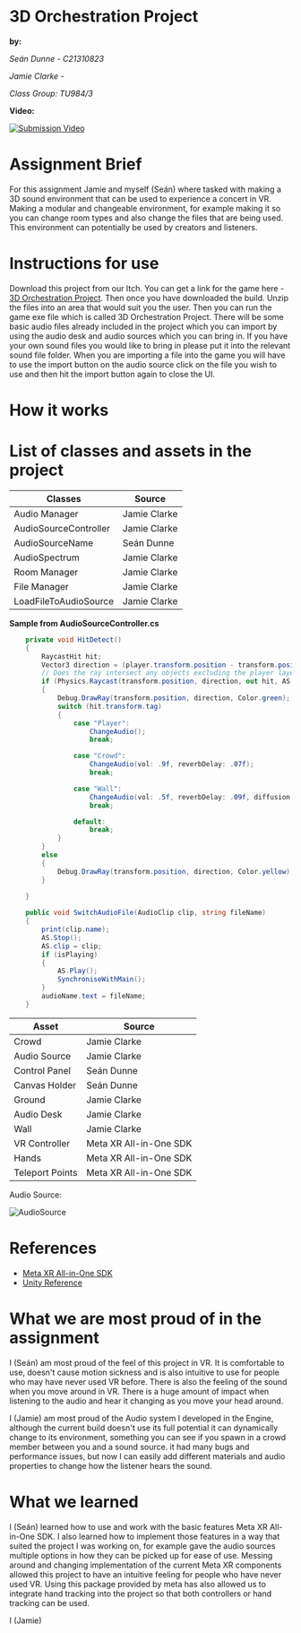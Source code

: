 # 3D Orchestration Project

**by:**

*Seán Dunne - C21310823*

*Jamie Clarke -*

*Class Group: TU984/3*

**Video:**

[![Submission Video](https://cdn12.picryl.com/photo/2016/12/31/sound-audio-waves-music-084515-1024.jpg)](https://www.youtube.com/watch?v=EF6ugf2otz8)

# Assignment Brief

For this assignment Jamie and myself (Seán) where tasked with making a 3D sound environment that can be used to experience a concert in VR. Making a modular and changeable environment, for example making it so you can change room types and also change the files that are being used. This environment can potentially be used by creators and listeners.

# Instructions for use

Download this project from our Itch. You can get a link for the game here - [3D Orchestration Project](https://youtu.be/qWNQUvIk954). Then once you have downloaded the build. Unzip the files into an area that would suit you the user. Then you can run the game exe file which is called 3D Orchestration Project. There will be some basic audio files already included in the project which you can import by using the audio desk and audio sources which you can bring in. If you have your own sound files you would like to bring in please put it into the relevant sound file folder. When you are importing a file into the game you will have to use the import button on the audio source click on the file you wish to use and then hit the import button again to close the UI.

# How it works



# List of classes and assets in the project

| Classes | Source |
|-----------|-----------|
| Audio Manager | Jamie Clarke |
| AudioSourceController  | Jamie Clarke |
| AudioSourceName | Seán Dunne |
| AudioSpectrum | Jamie Clarke |
| Room Manager  | Jamie Clarke |
| File Manager  | Jamie Clarke |
| LoadFileToAudioSource  | Jamie Clarke |

**Sample from AudioSourceController.cs**
``` C#
    private void HitDetect()
    {
        RaycastHit hit;
        Vector3 direction = (player.transform.position - transform.position).normalized;
        // Does the ray intersect any objects excluding the player layer
        if (Physics.Raycast(transform.position, direction, out hit, AS.maxDistance))
        {
            Debug.DrawRay(transform.position, direction, Color.green);
            switch (hit.transform.tag)
            {
                case "Player":
                    ChangeAudio();
                    break;

                case "Crowd":
                    ChangeAudio(vol: .9f, reverbDelay: .07f);
                    break;

                case "Wall":
                    ChangeAudio(vol: .5f, reverbDelay: .09f, diffusion: 50, decayHFRatio: 1);
                    break;

                default:
                    break;
            }
        }
        else
        {
            Debug.DrawRay(transform.position, direction, Color.yellow);
        }
        
    }

    public void SwitchAudioFile(AudioClip clip, string fileName)
    {
        print(clip.name);
        AS.Stop();
        AS.clip = clip;
        if (isPlaying)
        {
            AS.Play();
            SynchroniseWithMain();
        }
        audioName.text = fileName;
    }
```

| Asset| Source |
|-----------|-----------|
| Crowd  | Jamie Clarke  |
| Audio Source  | Jamie Clarke  |
| Control Panel | Seán Dunne |
| Canvas Holder | Seán Dunne |
| Ground | Jamie Clarke |
| Audio Desk | Jamie Clarke  |
| Wall  | Jamie Clarke  |
| VR Controller | Meta XR All-in-One SDK  |
| Hands | Meta XR All-in-One SDK |
| Teleport Points | Meta XR All-in-One SDK |


Audio Source:

![AudioSource](https://imgur.com/87o76yT.png)

# References

* [Meta XR All-in-One SDK](https://assetstore.unity.com/packages/tools/integration/meta-xr-all-in-one-sdk-269657)
* [Unity Reference](https://docs.unity3d.com/ScriptReference/)

# What we are most proud of in the assignment

I (Seán) am most proud of the feel of this project in VR. It is comfortable to use, doesn't cause motion sickness and is also intuitive to use for people who may have never used VR before. There is also the feeling of the sound when you move around in VR. There is a huge amount of impact when listening to the audio and hear it changing as you move your head around.

I (Jamie) am most proud of the Audio system I developed in the Engine, although the current build doesn't use its full potential it can dynamically change to its environment, something you can see if you spawn in a crowd member between you and a sound source. it had many bugs and performance issues, but now I can easily add different materials and audio properties to change how the listener hears the sound.


# What we learned

I (Seán) learned how to use and work with the basic features Meta XR All-in-One SDK. I also learned how to implement those features in a way that suited the project I was working on, for example gave the audio sources multiple options in how they can be picked up for ease of use. Messing around and changing implementation of the current Meta XR components allowed this project to have an intuitive feeling for people who have never used VR. Using this package provided by meta has also allowed us to integrate hand tracking into the project so that both controllers or hand tracking can be used.

I (Jamie)

